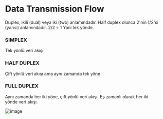 # Data Transmission Flow

Duplex, ikili (dual) veya iki (two) anlamındadır. 
Half duplex olunca 2'nin 1/2'si (yarısı) anlamındadır. 2/2 = 1 Yani tek yönde.

### SIMPLEX
Tek yönlü veri akışı

### HALF DUPLEX
Çift yönlü veri akışı ama aynı zamanda tek yöne

### FULL DUPLEX
Aynı zamanda her iki yöne, çift yönlü veri akışı. Eş zamanlı olarak her iki yönde veri akışı.

![image](https://user-images.githubusercontent.com/261946/146692830-2f06f69e-fa24-41bc-8a4f-6c62008a2766.png)

